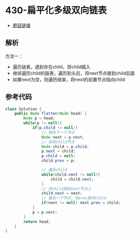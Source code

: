 # 430-扁平化多级双向链表

- [题目链接](https://leetcode-cn.com/problems/flatten-a-multilevel-doubly-linked-list/)

## 解析

方法一：
- 遍历链表，遇到存在child，将child插入
- 继续遍历child的链表，遍历到头后，将next节点接到child后面
- 如果next为空，则遍历结束，将next的前置节点指向child


## 参考代码
```Java
class Solution {
    public Node flatten(Node head) {
        Node p = head;
        while(p != null){
            if(p.child != null){
                // 保存下一个节点
                Node next = p.next;
                // 保存child节点
                Node child = p.child;
                p.next = child;
                p.child = null;
                child.prev = p;

                // 遍历child
                while(child.next != null){
                    child = child.next;
                }
                // 将child接到next节点上
                child.next = next;
                // 最后一个节点，将prev指向child
                if(next != null) next.prev = child;
            }
            p = p.next;
        }
        return head;
    }
}
```
